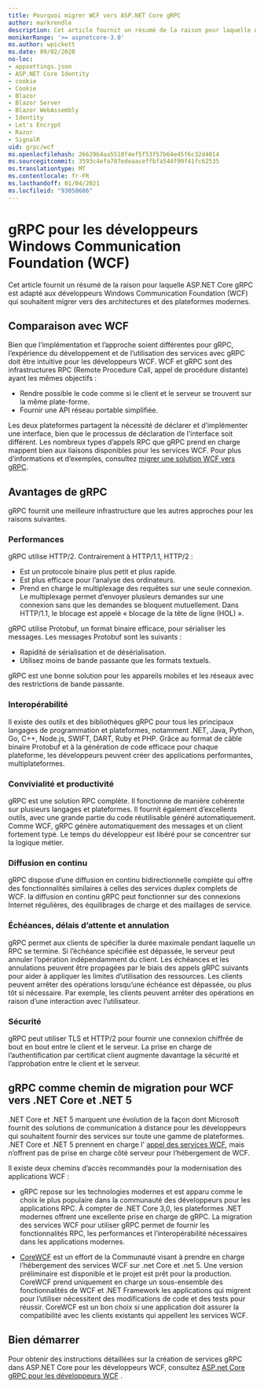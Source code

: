 ```yaml
---
title: Pourquoi migrer WCF vers ASP.NET Core gRPC
author: markrendle
description: Cet article fournit un résumé de la raison pour laquelle ASP.NET Core gRPC est adapté aux développeurs Windows Communication Foundation (WCF) qui souhaitent migrer vers des architectures et des plateformes modernes.
monikerRange: '>= aspnetcore-3.0'
ms.author: wpickett
ms.date: 09/02/2020
no-loc:
- appsettings.json
- ASP.NET Core Identity
- cookie
- Cookie
- Blazor
- Blazor Server
- Blazor WebAssembly
- Identity
- Let's Encrypt
- Razor
- SignalR
uid: grpc/wcf
ms.openlocfilehash: 26629b4aa5510f4ef5f53f57b64e45f6c32d4014
ms.sourcegitcommit: 3593c4efa707edeaaceffbfa544f99f41fc62535
ms.translationtype: MT
ms.contentlocale: fr-FR
ms.lasthandoff: 01/04/2021
ms.locfileid: "93058686"
---
```

# <a name="grpc-for-windows-communication-foundation-wcf-developers"></a>gRPC pour les développeurs Windows Communication Foundation (WCF)

Cet article fournit un résumé de la raison pour laquelle ASP.NET Core gRPC est adapté aux développeurs Windows Communication Foundation (WCF) qui souhaitent migrer vers des architectures et des plateformes modernes.

## <a name="comparison-to-wcf"></a>Comparaison avec WCF

Bien que l’implémentation et l’approche soient différentes pour gRPC, l’expérience du développement et de l’utilisation des services avec gRPC doit être intuitive pour les développeurs WCF. WCF et gRPC sont des infrastructures RPC (Remote Procedure Call, appel de procédure distante) ayant les mêmes objectifs :

* Rendre possible le code comme si le client et le serveur se trouvent sur la même plate-forme.
* Fournir une API réseau portable simplifiée.

Les deux plateformes partagent la nécessité de déclarer et d’implémenter une interface, bien que le processus de déclaration de l’interface soit différent. Les nombreux types d’appels RPC que gRPC prend en charge mappent bien aux liaisons disponibles pour les services WCF. Pour plus d’informations et d’exemples, consultez [migrer une solution WCF vers gRPC](/dotnet/architecture/grpc-for-wcf-developers/migrate-wcf-to-grpc).

## <a name="benefits-of-grpc"></a>Avantages de gRPC

gRPC fournit une meilleure infrastructure que les autres approches pour les raisons suivantes.

### <a name="performance"></a>Performances

gRPC utilise HTTP/2. Contrairement à HTTP/1.1, HTTP/2 :

* Est un protocole binaire plus petit et plus rapide.
* Est plus efficace pour l’analyse des ordinateurs.
* Prend en charge le multiplexage des requêtes sur une seule connexion. Le multiplexage permet d’envoyer plusieurs demandes sur une connexion sans que les demandes se bloquent mutuellement. Dans HTTP/1.1, le blocage est appelé « blocage de la tête de ligne (HOL) ».

gRPC utilise Protobuf, un format binaire efficace, pour sérialiser les messages. Les messages Protobuf sont les suivants :
* Rapidité de sérialisation et de désérialisation.
* Utilisez moins de bande passante que les formats textuels. 

gRPC est une bonne solution pour les appareils mobiles et les réseaux avec des restrictions de bande passante.

### <a name="interoperability"></a>Interopérabilité

Il existe des outils et des bibliothèques gRPC pour tous les principaux langages de programmation et plateformes, notamment .NET, Java, Python, Go, C++, Node.js, SWIFT, DART, Ruby et PHP. Grâce au format de câble binaire Protobuf et à la génération de code efficace pour chaque plateforme, les développeurs peuvent créer des applications performantes, multiplateformes.

### <a name="usability-and-productivity"></a>Convivialité et productivité

gRPC est une solution RPC complète. Il fonctionne de manière cohérente sur plusieurs langages et plateformes. Il fournit également d’excellents outils, avec une grande partie du code réutilisable généré automatiquement. Comme WCF, gRPC génère automatiquement des messages et un client fortement typé. Le temps du développeur est libéré pour se concentrer sur la logique métier.

### <a name="streaming"></a>Diffusion en continu

gRPC dispose d’une diffusion en continu bidirectionnelle complète qui offre des fonctionnalités similaires à celles des services duplex complets de WCF. la diffusion en continu gRPC peut fonctionner sur des connexions Internet régulières, des équilibrages de charge et des maillages de service.

### <a name="deadlines-timeouts-and-cancellation"></a>Échéances, délais d’attente et annulation

gRPC permet aux clients de spécifier la durée maximale pendant laquelle un RPC se termine. Si l’échéance spécifiée est dépassée, le serveur peut annuler l’opération indépendamment du client. Les échéances et les annulations peuvent être propagées par le biais des appels gRPC suivants pour aider à appliquer les limites d’utilisation des ressources. Les clients peuvent arrêter des opérations lorsqu’une échéance est dépassée, ou plus tôt si nécessaire. Par exemple, les clients peuvent arrêter des opérations en raison d’une interaction avec l’utilisateur.

### <a name="security"></a>Sécurité

gRPC peut utiliser TLS et HTTP/2 pour fournir une connexion chiffrée de bout en bout entre le client et le serveur. La prise en charge de l’authentification par certificat client augmente davantage la sécurité et l’approbation entre le client et le serveur.

## <a name="grpc-as-a-migration-path-for-wcf-to-net-core-and-net-5"></a>gRPC comme chemin de migration pour WCF vers .NET Core et .NET 5

.NET Core et .NET 5 marquent une évolution de la façon dont Microsoft fournit des solutions de communication à distance pour les développeurs qui souhaitent fournir des services sur toute une gamme de plateformes. .NET Core et .NET 5 prennent en charge l' [appel des services WCF](/dotnet/core/additional-tools/wcf-web-service-reference-guide), mais n’offrent pas de prise en charge côté serveur pour l’hébergement de WCF.

Il existe deux chemins d’accès recommandés pour la modernisation des applications WCF :

* gRPC repose sur les technologies modernes et est apparu comme le choix le plus populaire dans la communauté des développeurs pour les applications RPC. À compter de .NET Core 3,0, les plateformes .NET modernes offrent une excellente prise en charge de gRPC. La migration des services WCF pour utiliser gRPC permet de fournir les fonctionnalités RPC, les performances et l’interopérabilité nécessaires dans les applications modernes.

* [CoreWCF](https://github.com/CoreWCF/CoreWCF) est un effort de la Communauté visant à prendre en charge l’hébergement des services WCF sur .net Core et .net 5. Une version préliminaire est disponible et le projet est prêt pour la production. CoreWCF prend uniquement en charge un sous-ensemble des fonctionnalités de WCF et .NET Framework les applications qui migrent pour l’utiliser nécessitent des modifications de code et des tests pour réussir. CoreWCF est un bon choix si une application doit assurer la compatibilité avec les clients existants qui appellent les services WCF.

## <a name="get-started"></a>Bien démarrer

Pour obtenir des instructions détaillées sur la création de services gRPC dans ASP.NET Core pour les développeurs WCF, consultez [ASP.net Core gRPC pour les développeurs WCF](/dotnet/architecture/grpc-for-wcf-developers) .
